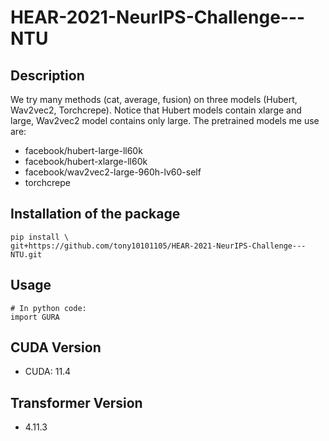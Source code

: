 # HEAR-2021-NeurIPS-Challenge---NTU

## Description

We try many methods (cat, average, fusion) on three models (Hubert, Wav2vec2, Torchcrepe).
Notice that Hubert models contain xlarge and large, Wav2vec2 model contains only large.
The pretrained models me use are:
  - facebook/hubert-large-ll60k
  - facebook/hubert-xlarge-ll60k
  - facebook/wav2vec2-large-960h-lv60-self
  - torchcrepe
  
## Installation of the package

```shell
pip install \
git+https://github.com/tony10101105/HEAR-2021-NeurIPS-Challenge---NTU.git
```

## Usage

```python3
# In python code:
import GURA
```

## CUDA Version

* CUDA: 11.4

## Transformer Version

* 4.11.3
